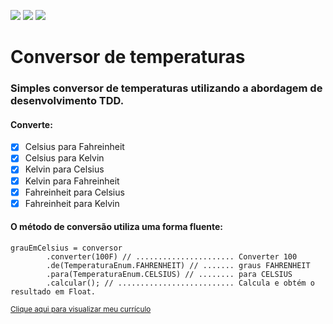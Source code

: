 <p>
<img src="https://i2.wp.com/techpursue.com/wp-content/uploads/2016/10/java-logo-vector-200x200-1.png?ssl=1">
<img src="https://www.opencodez.com/wp-content/uploads/2019/04/Junit-1.png">
<img src="https://librariesio.github.io/pictogram/maven/maven.png">
</p>

# Conversor de temperaturas
### Simples conversor de temperaturas utilizando a abordagem de desenvolvimento TDD.
#### Converte:
- [x] Celsius para Fahreinheit
- [x] Celsius para Kelvin
- [x] Kelvin para Celsius
- [x] Kelvin para Fahreinheit
- [x] Fahreinheit para Celsius
- [x] Fahreinheit para Kelvin

#### O método de conversão utiliza uma forma fluente:

```
grauEmCelsius = conversor
        .converter(100F) // ...................... Converter 100
        .de(TemperaturaEnum.FAHRENHEIT) // ....... graus FAHRENHEIT
        .para(TemperaturaEnum.CELSIUS) // ........ para CELSIUS
        .calcular(); // .......................... Calcula e obtém o resultado em Float.
```

<small>[Clique aqui para visualizar meu currículo](https://brunocarneiro312.github.io)</small>